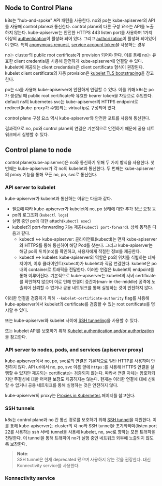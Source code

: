 ## Node to Control Plane
k8s는 "hub-and-spoke" API 패턴을 사용한다. no와 po는 kube-apiserver의 API를 사용해 control plane과 통신한다. control plane의 다른 구성 요소는 API를 노출하지 않는다. kube-apiserver는 안전한 HTTPS 443 listen port를 사용하며 1가지 이상의 [authentication](https://kubernetes.io/docs/reference/access-authn-authz/authentication/)이 활성화 되어 있다. 그리고 [authorization](https://kubernetes.io/docs/reference/access-authn-authz/authorization/)이 활성화 되어있어야 한다. 특히 [anonymous request](https://kubernetes.io/docs/reference/access-authn-authz/authentication/#anonymous-requests), [service account token](https://kubernetes.io/docs/reference/access-authn-authz/authentication/#service-account-tokens)을 사용하는 경우

no는 cluster의 public root certificate가 provision 되어야 한다. 이를 통해 no는 유효한 client credential을 사용해 안전하게 kube-apiserver에 연결할 수 있다. kubelet에 제공되는 client credentials은 client certificate 형식이 권장된다. kubelet client certificate의 자동 provision은 [kubelet TLS bootstraping](https://kubernetes.io/docs/reference/access-authn-authz/kubelet-tls-bootstrapping/)을 참고한다.

po는 sa를 사용해 kube-apiserver에 안전하게 연결할 수 있다. 이를 위해 k8s는 po가 생성될 때 public root certificate와 유효한 bearer token을 자동으로 주입한다. default ns의 kubernetes svc는 kube-apiserver의 HTTPS endpoint로 redirect(kube-proxy가 수행)되는 virtual ip로 구성되어 있다.

control plane 구성 요소 역시 kube-apiserver와 안전한 포트를 사용해 통신한다.

결과적으로 no, po와 control plane의 연결은 기본적으로 안전하기 때문에 공용 네트워크에서 실행할 수 있다.

## Control plane to node
control plane(kube-apiserver)은 no와 통신하기 위해 두 가지 방식을 사용한다. 첫 번째는 kube-apiserver가 각 no의 kubelet과 통신한다. 두 번째는 kube-apiserver의 proxy 기능을 통해 모든 no, po, svc로 통신한다.

### API server to kubelet
kube-apiserver가 kubelet과 통신하는 이유는 다음과 같다.
- 필요에 따라 kube-apiserver가 kubelet에 no, po 상태에 대한 추가 정보 요청 등
- po의 로그조회 (`kubectl logs`)
- 실행 중인 po에 대한 attach(`kubectl exec`)
- kubelet의 port-forwarding 기능 제공(`kubectl port-forward`). 상세 동작은 다음과 같다.
    - kubectl <-> kube-apiserver: 클라이언트(kubectl)는 먼저 kube-apiserver와 HTTPS를 통해 통신하여 해당 Pod를 찾는다. 그리고 kube-apiserver는 해당 po의 위치(no)를 확인하고, 사용자에게 적절한 정보를 제공한다.
    - kubectl <-> kubelet: kube-apiserver의 역할은 po의 위치를 식별하는 데까지이며, 이후 클라이언트(kubectl)가 kubelet과 직접 연결한다. kubelet은 po 내의 container로 트래픽을 전달한다.
이러한 연결은 kubelet의 endpoint를 통해 이루어진다. 기본적으로 kube-apiserver는 kubelet의 서버 certificate를 확인하지 않으며 이로 인해 연결이 중간자(man-in-the-middle) 공격에 노출되어 신뢰할 수 없거나 공용 네트워크를 통해 실행하는 것이 안전하지 않다.

이러한 연결을 검증하기 위해 `--kubelet-certificate-authority` flag를 사용해 kube-apiserver에서 kubelet의 certificate를 검증할 수 있는 root certificate를 명시할 수 있다.

또는 kube-apiserver와 kubelet 사이에 [SSH tunneling](https://kubernetes.io/docs/concepts/architecture/control-plane-node-communication/#ssh-tunnels)을 사용할 수 있다.

또는 kubelet API를 보호하기 위해 [Kubelet authentication and/or authorization](https://kubernetes.io/docs/reference/access-authn-authz/kubelet-authn-authz/)을 참고한다.

### API server to nodes, pods, and services (apiserver proxy)
kube-apiserver에서 no, po, svc로의 연결은 기본적으로 일반 HTTP를 사용하며 안전하지 않다. API url에서 no, po, svc 이름 앞에 `https:`를 사용해 HTTPS 연결을 실행할 수 있지만 제공되는 certificate는 검증되지 않는다. 따라서 연결 자체는 암호화되지만 무결성에 대한 어떠한 보장도 제공하지는 않는다. 현재는 이러한 연결에 대해 신뢰할 수 없거나 공용 네트워크를 통해 실행하는 것은 안전하지 않다.

kube-apiserver의 proxy는 [Proxies in Kubernetes](https://kubernetes.io/docs/concepts/cluster-administration/proxies/) 페이지를 참고한다.

### SSH tunnels
k8s는 control plane과 no 간 통신 경로를 보호하기 위해 [SSH tunnel](https://www.ssh.com/academy/ssh/tunneling)을 지원한다. 이를 통해 kube-apiserver는 cluster의 각 no와 SSH tunnel을 초기화하며(listen port 22를 사용하는 ssh 서버) tunnel을 사용해 kubelet, no, svc로 향하는 모든 트래픽을 전달한다. 이 tunnel을 통해 트래픽이 no가 실행 중인 네트워크 외부에 노출되지 않도록 보장한다.

> **Note**:  
> SSH tunnel은 현재 deprecated 됐으며 사용하지 않는 것을 권장한다. 대신 Konnectivity service를 사용한다.

### Konnectivity service